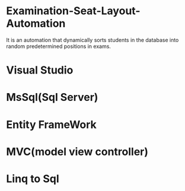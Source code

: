 # Examination-Seat-Layout-Automation
It is an automation that dynamically sorts students in the database into random predetermined positions in exams.
# Visual Studio
# MsSql(Sql Server)
# Entity FrameWork
# MVC(model view controller)
# Linq to Sql
